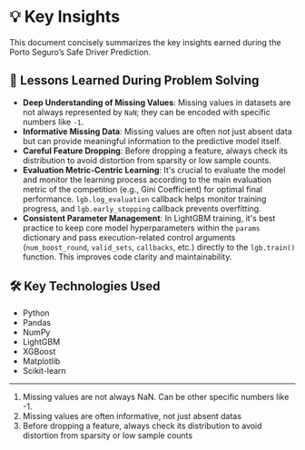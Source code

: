 # 💡 Key Insights

This document concisely summarizes the key insights earned during the Porto Seguro’s Safe Driver Prediction.

## 🎯 Lessons Learned During Problem Solving

* **Deep Understanding of Missing Values**: Missing values in datasets are not always represented by `NaN`; they can be encoded with specific numbers like `-1`.
* **Informative Missing Data**: Missing values are often not just absent data but can provide meaningful information to the predictive model itself.
* **Careful Feature Dropping**: Before dropping a feature, always check its distribution to avoid distortion from sparsity or low sample counts.
* **Evaluation Metric-Centric Learning**: It's crucial to evaluate the model and monitor the learning process according to the main evaluation metric of the competition (e.g., Gini Coefficient) for optimal final performance. `lgb.log_evaluation` callback helps monitor training progress, and `lgb.early_stopping` callback prevents overfitting.
* **Consistent Parameter Management**: In LightGBM training, it's best practice to keep core model hyperparameters within the `params` dictionary and pass execution-related control arguments (`num_boost_round`, `valid_sets`, `callbacks`, etc.) directly to the `lgb.train()` function. This improves code clarity and maintainability.

## 🛠️ Key Technologies Used

* Python
* Pandas
* NumPy
* LightGBM
* XGBoost
* Matplotlib
* Scikit-learn

---

1. Missing values are not always NaN. Can be other specific numbers like -1.
2. Missing values are often informative, not just absent datas
3. Before dropping a feature, always check its  distribution to avoid distortion from sparsity or low sample counts
